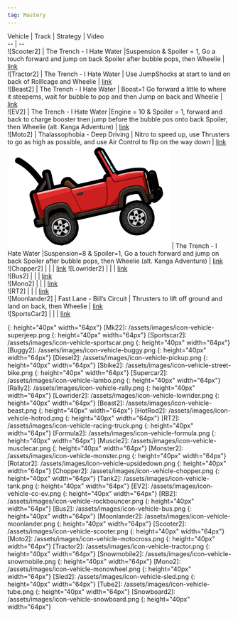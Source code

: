 ```yaml
---
tag: Mastery
---
```

Vehicle | Track | Strategy | Video  
-- | --  
![Scooter2] | The Trench - I Hate Water |Suspension & Spoiler = 1, Go a touch forward and jump on back Spoiler after bubble pops, then Wheelie | [link](https://youtu.be/XKOoM9IwgO4?si=TG43-qtEcUJAYaZS)  
![Tractor2] | The Trench - I Hate Water | Use JumpShocks at start to land on back of Rolllcage and Wheelie | [link](https://youtu.be/Ld_1OAPpyCI?si=xq_zHQ9pwvV_LI5l)  
![Beast2] | The Trench - I Hate Water | Boost=1 Go forward a little to where it steepems, wait for bubble to pop and then Jump on back and Wheelie |  [link](https://youtu.be/s3jU349VZQQ?si=6vnr4nC7EM_5nP1j)    
![EV2] | The Trench - I Hate Water |Engine = 10 & Spoiler = 1, forward and back to charge booster tnen jump before the bubble pos onto back Spoiler, then Wheelie (alt. Kanga Adventure)  | [link](https://youtu.be/MFvLgolPzsg?si=i1RtrbPxLTEVfupv)  
![Moto2] | Thalassophobia - Deep Driving | Nitro to speed up, use Thrusters to go as  high as possible, and use Air Control to flip on the way down | [link](https://youtu.be/WF_MYUhSRpo?si=MZDttFa9K-ub1NGK)  
![Jeep2] | The Trench - I Hate Water |Suspension=8 & Spoiler=1, Go a touch forward and jump on back Spoiler after bubble pops, then Wheelie (alt. Kanga Adventure) | [link](https://youtu.be/8Vx8ccdF7uE?si=zQBWryYVQgo82cA9)  
![Chopper2] |  | |  [link](https://youtu.be/bp_3Hjwh5FM?si=easm75D4m0Nl2IIT)
![Lowrider2] | |  | [link](https://youtu.be/6wSmBv7VPqU?si=0acyOIWBxeXDrfRT)  
![Bus2] |  | | [link](https://youtu.be/ZCUTiXw3jQ8?si=AlBTF8mZkPBJtidD)  
![Mono2] | |  | [link](https://youtu.be/mK64C5HVszM?si=vdKiuczPbOxbpb4-)  
![RT2] |  | | [link](https://youtu.be/wc-6b-7Oyqc?si=2jt1bCEynqtV5moz)  
![Moonlander2] | Fast Lane - Bill’s Circuit | Thrusters to lift off ground and land on back, then Wheelie | [link](http://www.youtube.com/watch?v=ATDNgvF0XhQ)  
![SportsCar2] | | | [link](https://youtu.be/ObVUDdYWOLc?si=rgiH1vZ_CsWp1_US)  

[Jeep2]: /assets/images/icon-vehicle-jeep.png
{: height="40px" width="64px"}
[Mk22]: /assets/images/icon-vehicle-superjeep.png
{: height="40px" width="64px"}
[Sportscar2]: /assets/images/icon-vehicle-sportscar.png
{: height="40px" width="64px"}
[Buggy2]: /assets/images/icon-vehicle-buggy.png
{: height="40px" width="64px"}
[Diesel2]: /assets/images/icon-vehicle-pickup.png
{: height="40px" width="64px"}
[Sbike2]: /assets/images/icon-vehicle-street-bike.png
{: height="40px" width="64px"}
[Supercar2]: /assets/images/icon-vehicle-lambo.png
{: height="40px" width="64px"}
[Rally2]: /assets/images/icon-vehicle-rally.png
{: height="40px" width="64px"}
[Lowrider2]: /assets/images/icon-vehicle-lowrider.png
{: height="40px" width="64px"}
[Beast2]: /assets/images/icon-vehicle-beast.png
{: height="40px" width="64px"}
[HotRod2]: /assets/images/icon-vehicle-hotrod.png
{: height="40px" width="64px"}
[RT2]: /assets/images/icon-vehicle-racing-truck.png
{: height="40px" width="64px"}
[Formula2]: /assets/images/icon-vehicle-formula.png
{: height="40px" width="64px"}
[Muscle2]: /assets/images/icon-vehicle-musclecar.png
{: height="40px" width="64px"}
[Monster2]: /assets/images/icon-vehicle-monster.png
{: height="40px" width="64px"}
[Rotator2]: /assets/images/icon-vehicle-upsidedown.png
{: height="40px" width="64px"}
[Chopper2]: /assets/images/icon-vehicle-chopper.png
{: height="40px" width="64px"}
[Tank2]: /assets/images/icon-vehicle-tank.png
{: height="40px" width="64px"}
[EV2]: /assets/images/icon-vehicle-cc-ev.png
{: height="40px" width="64px"}
[RB2]: /assets/images/icon-vehicle-rockbouncer.png
{: height="40px" width="64px"}
[Bus2]: /assets/images/icon-vehicle-bus.png
{: height="40px" width="64px"}
[Moonlander2]: /assets/images/icon-vehicle-moonlander.png
{: height="40px" width="64px"}
[Scooter2]: /assets/images/icon-vehicle-scooter.png
{: height="40px" width="64px"}
[Moto2]: /assets/images/icon-vehicle-motocross.png
{: height="40px" width="64px"}
[Tractor2]: /assets/images/icon-vehicle-tractor.png
{: height="40px" width="64px"}
[Snowmobile2]: /assets/images/icon-vehicle-snowmobile.png
{: height="40px" width="64px"}
[Mono2]: /assets/images/icon-vehicle-monowheel.png
{: height="40px" width="64px"}
[Sled2]: /assets/images/icon-vehicle-sled.png
{: height="40px" width="64px"}
[Tube2]: /assets/images/icon-vehicle-tube.png
{: height="40px" width="64px"}
[Snowboard2]: /assets/images/icon-vehicle-snowboard.png
{: height="40px" width="64px"}
